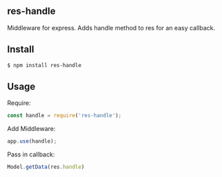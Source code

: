## res-handle

Middleware for express. Adds handle method to res for an easy callback.

## Install

```bash
$ npm install res-handle
```

## Usage
Require:
```js
const handle = require('res-handle');

```

Add Middleware:
```js
app.use(handle);
```

Pass in callback:
```js
Model.getData(res.handle)
```
